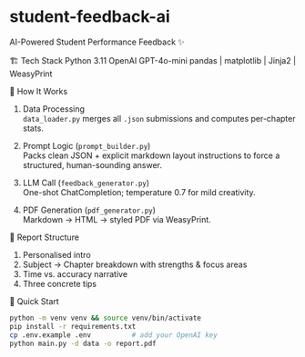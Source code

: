 # student-feedback-ai

AI-Powered Student Performance Feedback ✨

 🏗 Tech Stack
 Python 3.11
 OpenAI GPT-4o-mini
 pandas | matplotlib | Jinja2 | WeasyPrint

 🚀 How It Works
1. Data Processing  
   `data_loader.py` merges all `.json` submissions and computes per-chapter stats.

2. Prompt Logic (`prompt_builder.py`)  
   Packs clean JSON + explicit markdown layout instructions to force a structured, human-sounding answer.

3. LLM Call (`feedback_generator.py`)  
   One-shot ChatCompletion; temperature 0.7 for mild creativity.

4. PDF Generation (`pdf_generator.py`)  
   Markdown → HTML → styled PDF via WeasyPrint.

 📄 Report Structure
1. Personalised intro  
2. Subject → Chapter breakdown with strengths & focus areas  
3. Time vs. accuracy narrative  
4. Three concrete tips  

 🏁 Quick Start
```bash
python -m venv venv && source venv/bin/activate
pip install -r requirements.txt
cp .env.example .env          # add your OpenAI key
python main.py -d data -o report.pdf
